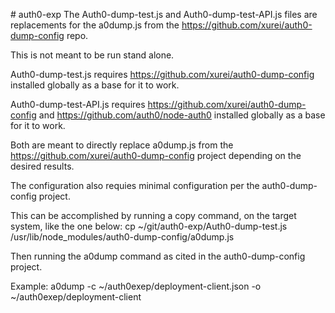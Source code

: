 #   a u t h 0 - e x p  
 The Auth0-dump-test.js and Auth0-dump-test-API.js files are replacements for the a0dump.js from the https://github.com/xurei/auth0-dump-config repo.

This is not meant to be run stand alone.

Auth0-dump-test.js requires https://github.com/xurei/auth0-dump-config installed globally as a base for it to work.

Auth0-dump-test-API.js requires https://github.com/xurei/auth0-dump-config and https://github.com/auth0/node-auth0 installed globally as a base for it to work.

Both are meant to directly replace a0dump.js from the https://github.com/xurei/auth0-dump-config project depending on the desired results.

The configuration also requies minimal configuration per the auth0-dump-config project.

This can be accomplished by running a copy command, on the target system, like the one below:
cp ~/git/auth0-exp/Auth0-dump-test.js /usr/lib/node_modules/auth0-dump-config/a0dump.js

Then running the a0dump command as cited in the auth0-dump-config project.

Example:
a0dump -c ~/auth0exep/deployment-client.json -o ~/auth0exep/deployment-client
